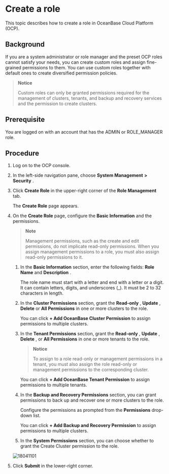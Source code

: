 Create a role 
==================================

This topic describes how to create a role in OceanBase Cloud Platform (OCP). 

Background 
-------------------------------

If you are a system administrator or role manager and the preset OCP roles cannot satisfy your needs, you can create custom roles and assign fine-grained permissions to them. You can use custom roles together with default ones to create diversified permission policies. 

> **Notice**
>
> Custom roles can only be granted permissions required for the management of clusters, tenants, and backup and recovery services and the permission to create clusters.

**Prerequisite** 
-------------------------------------

You are logged on with an account that has the ADMIN or ROLE_MANAGER role.

**Procedure** 
----------------------------------

1. Log on to the OCP console.

   

2. In the left-side navigation pane, choose **System Management** **\>** **Security** .

   

3. Click **Create Role** in the upper-right corner of the **Role Management** tab. 

   The **Create Role** page appears.
   

4. On the **Create Role** page, configure the **Basic Information** and the permissions. 

   > **Note**
   >
   > Management permissions, such as the create and edit permissions, do not implicate read-only permissions. When you assign management permissions to a role, you must also assign read-only permissions to it.
   1. In the **Basic Information** section, enter the following fields: **Role Name** and **Description** . 

      The role name must start with a letter and end with a letter or a digit. It can contain letters, digits, and underscores (_). It must be 2 to 32 characters in length.
      
   
   2. In the **Cluster Permissions** section, grant the **Read-only** , **Update** , **Delete** or **All Permissions** in one or more clusters to the role. 

      You can click **+ Add OceanBase Cluster Permission** to assign permissions to multiple clusters.
      
   
   3. In the **Tenant Permissions** section, grant the **Read-only** , **Update** , **Delete** , or **All Permissions** in one or more tenants to the role. 

      > **Notice**
      >
      > To assign to a role read-only or management permissions in a tenant, you must also assign the role read-only or management permissions to the corresponding cluster.

      You can click **+ Add OceanBase Tenant Permission** to assign permissions to multiple tenants.
      
   
   4. In the **Backup and Recovery Permissions** section, you can grant permissions to back up and recover one or more clusters to the role. 

      Configure the permissions as prompted from the **Permissions** drop-down list. 

      You can click **+ Add Backup and Recovery Permission** to assign permissions to multiple clusters.
      
   
   5. In the **System Permissions** section, you can choose whether to grant the Create Cluster permission to the role.

      
   

   

   ![18041101](https://help-static-aliyun-doc.aliyuncs.com/assets/img/en-US/3114306461/p346478.png)
   

5. Click **Submit** in the lower-right corner.

   




